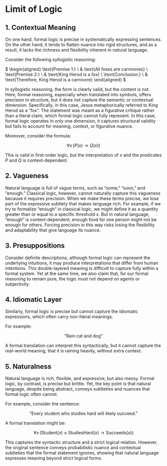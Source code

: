 # Limit of Logic



## 1. Contextual Meaning

On one hand, formal logic is precise in systematically expressing sentences. On the other hand, it tends to flatten nuance into rigid structures, and as a result, it lacks the richness and flexibility inherent in natural language.

Consider the following syllogistic reasoning:

$
\begin{aligned}
\text{Premise 1:} \ & \text{All foxes are carnivores} \\
\text{Premise 2:} \ & \text{King Herod is a fox} \\
\text{Conclusion:} \ & \text{Therefore, King Herod is a carnivore}
\end{aligned}
$

In syllogistic reasoning, the form is clearly valid, but the content is not. Here, formal reasoning, especially when translated into symbols, offers precision in structure, but it does not capture the semantic or contextual dimension. Specifically, in this case, Jesus metaphorically referred to King Herod as a “fox”. The statement was meant as a figurative critique rather than a literal claim, which formal logic cannot fully represent. In this case, formal logic operates in only one dimension, it captures structural validity but fails to account for meaning, context, or figurative nuance.

Moreover, consider the formula:

$$
\forall x \, (P(x) \rightarrow Q(x))
$$

This is valid in first-order logic, but the interpretation of $x$ and the predicates $P$ and $Q$ is context-dependent.

## 2. Vagueness

Natural language is full of vague terms, such as “some,” “soon,” and “enough.” Classical logic, however, cannot naturally capture this vagueness because it requires precision. When we make these terms precise, we lose part of the expressive subtlety that makes language rich. For example, if we try to formalize “enough” in classical logic, we might define it as a quantity greater than or equal to a specific threshold $x$. But in natural language, “enough” is context-dependent, enough food for one person might not be enough for others. Forcing precision in this way risks losing the flexibility and adaptability that give language its nuance.

## 3. Presuppositions

Consider definite descriptions, although formal logic can represent the underlying intuitions, it may produce interpretations that differ from human intentions. This double-layered meaning is difficult to capture fully within a formal system. Yet at the same time, we also claim that, for our formal reasoning to remain pure, the logic must not depend on agents or subjectivity.

## 4. Idiomatic Layer

Similarly, formal logic is precise but cannot capture the idiomatic expressions, which often carry non-literal meanings.

For example:

$$\text{“Rain cat and dog”}$$

A formal translation can interpret this syntactically, but it cannot capture the real-world meaning, that it is raining heavily, without extra context.

## 5. Naturalness

Natural language is rich, flexible, and expressive, but also messy. Formal logic, by contrast, is precise but brittle. Yet, the key point is that natural language, despite being abstract, conveys subtleties and nuances that formal logic often cannot.

For example, consider the sentence:

$$\text{“Every student who studies hard will likely succeed.”}$$

A formal translation might be:

$$
\forall x \, (\text{Student}(x) \wedge \text{StudiesHard}(x) \rightarrow \text{Succeeds}(x))
$$

This captures the syntactic structure and a strict logical relation. However, the original sentence conveys probabilistic nuance  and contextual subtleties that the formal statement ignores, showing that natural language expresses meaning beyond strict logical forms.
